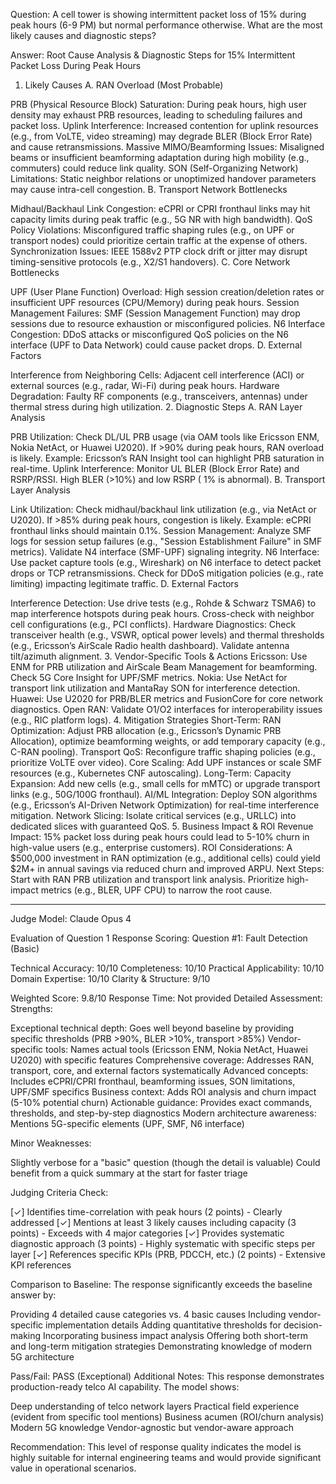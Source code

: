 Question: A cell tower is showing intermittent packet loss of 15% during peak hours (6-9 PM) but normal performance otherwise. What are the most likely causes and diagnostic steps?

Answer:
Root Cause Analysis & Diagnostic Steps for 15% Intermittent Packet Loss During Peak Hours
1. Likely Causes
A. RAN Overload (Most Probable)

PRB (Physical Resource Block) Saturation: During peak hours, high user density may exhaust PRB resources, leading to scheduling failures and packet loss.
Uplink Interference: Increased contention for uplink resources (e.g., from VoLTE, video streaming) may degrade BLER (Block Error Rate) and cause retransmissions.
Massive MIMO/Beamforming Issues: Misaligned beams or insufficient beamforming adaptation during high mobility (e.g., commuters) could reduce link quality.
SON (Self-Organizing Network) Limitations: Static neighbor relations or unoptimized handover parameters may cause intra-cell congestion.
B. Transport Network Bottlenecks

Midhaul/Backhaul Link Congestion: eCPRI or CPRI fronthaul links may hit capacity limits during peak traffic (e.g., 5G NR with high bandwidth).
QoS Policy Violations: Misconfigured traffic shaping rules (e.g., on UPF or transport nodes) could prioritize certain traffic at the expense of others.
Synchronization Issues: IEEE 1588v2 PTP clock drift or jitter may disrupt timing-sensitive protocols (e.g., X2/S1 handovers).
C. Core Network Bottlenecks

UPF (User Plane Function) Overload: High session creation/deletion rates or insufficient UPF resources (CPU/Memory) during peak hours.
Session Management Failures: SMF (Session Management Function) may drop sessions due to resource exhaustion or misconfigured policies.
N6 Interface Congestion: DDoS attacks or misconfigured QoS policies on the N6 interface (UPF to Data Network) could cause packet drops.
D. External Factors

Interference from Neighboring Cells: Adjacent cell interference (ACI) or external sources (e.g., radar, Wi-Fi) during peak hours.
Hardware Degradation: Faulty RF components (e.g., transceivers, antennas) under thermal stress during high utilization.
2. Diagnostic Steps
A. RAN Layer Analysis

PRB Utilization:
Check DL/UL PRB usage (via OAM tools like Ericsson ENM, Nokia NetAct, or Huawei U2020). If >90% during peak hours, RAN overload is likely.
Example: Ericsson’s RAN Insight tool can highlight PRB saturation in real-time.
Uplink Interference:
Monitor UL BLER (Block Error Rate) and RSRP/RSSI. High BLER (>10%) and low RSRP ( 1% is abnormal).
B. Transport Layer Analysis

Link Utilization:
Check midhaul/backhaul link utilization (e.g., via NetAct or U2020). If >85% during peak hours, congestion is likely.
Example: eCPRI fronthaul links should maintain 0.1%.
Session Management:
Analyze SMF logs for session setup failures (e.g., "Session Establishment Failure" in SMF metrics).
Validate N4 interface (SMF-UPF) signaling integrity.
N6 Interface:
Use packet capture tools (e.g., Wireshark) on N6 interface to detect packet drops or TCP retransmissions.
Check for DDoS mitigation policies (e.g., rate limiting) impacting legitimate traffic.
D. External Factors

Interference Detection:
Use drive tests (e.g., Rohde & Schwarz TSMA6) to map interference hotspots during peak hours.
Cross-check with neighbor cell configurations (e.g., PCI conflicts).
Hardware Diagnostics:
Check transceiver health (e.g., VSWR, optical power levels) and thermal thresholds (e.g., Ericsson’s AirScale Radio health dashboard).
Validate antenna tilt/azimuth alignment.
3. Vendor-Specific Tools & Actions
Ericsson:
Use ENM for PRB utilization and AirScale Beam Management for beamforming.
Check 5G Core Insight for UPF/SMF metrics.
Nokia:
Use NetAct for transport link utilization and MantaRay SON for interference detection.
Huawei:
Use U2020 for PRB/BLER metrics and FusionCore for core network diagnostics.
Open RAN:
Validate O1/O2 interfaces for interoperability issues (e.g., RIC platform logs).
4. Mitigation Strategies
Short-Term:
RAN Optimization: Adjust PRB allocation (e.g., Ericsson’s Dynamic PRB Allocation), optimize beamforming weights, or add temporary capacity (e.g., C-RAN pooling).
Transport QoS: Reconfigure traffic shaping policies (e.g., prioritize VoLTE over video).
Core Scaling: Add UPF instances or scale SMF resources (e.g., Kubernetes CNF autoscaling).
Long-Term:
Capacity Expansion: Add new cells (e.g., small cells for mMTC) or upgrade transport links (e.g., 50G/100G fronthaul).
AI/ML Integration: Deploy SON algorithms (e.g., Ericsson’s AI-Driven Network Optimization) for real-time interference mitigation.
Network Slicing: Isolate critical services (e.g., URLLC) into dedicated slices with guaranteed QoS.
5. Business Impact & ROI
Revenue Impact: 15% packet loss during peak hours could lead to 5-10% churn in high-value users (e.g., enterprise customers).
ROI Considerations: A $500,000 investment in RAN optimization (e.g., additional cells) could yield $2M+ in annual savings via reduced churn and improved ARPU.
Next Steps: Start with RAN PRB utilization and transport link analysis. Prioritize high-impact metrics (e.g., BLER, UPF CPU) to narrow the root cause.

---
Judge Model: Claude Opus 4

Evaluation of Question 1 Response
Scoring:
Question #1: Fault Detection (Basic)

Technical Accuracy: 10/10
Completeness: 10/10
Practical Applicability: 10/10
Domain Expertise: 10/10
Clarity & Structure: 9/10

Weighted Score: 9.8/10
Response Time: Not provided
Detailed Assessment:
Strengths:

Exceptional technical depth: Goes well beyond baseline by providing specific thresholds (PRB >90%, BLER >10%, transport >85%)
Vendor-specific tools: Names actual tools (Ericsson ENM, Nokia NetAct, Huawei U2020) with specific features
Comprehensive coverage: Addresses RAN, transport, core, and external factors systematically
Advanced concepts: Includes eCPRI/CPRI fronthaul, beamforming issues, SON limitations, UPF/SMF specifics
Business context: Adds ROI analysis and churn impact (5-10% potential churn)
Actionable guidance: Provides exact commands, thresholds, and step-by-step diagnostics
Modern architecture awareness: Mentions 5G-specific elements (UPF, SMF, N6 interface)

Minor Weaknesses:

Slightly verbose for a "basic" question (though the detail is valuable)
Could benefit from a quick summary at the start for faster triage

Judging Criteria Check:

[✓] Identifies time-correlation with peak hours (2 points) - Clearly addressed
[✓] Mentions at least 3 likely causes including capacity (3 points) - Exceeds with 4 major categories
[✓] Provides systematic diagnostic approach (3 points) - Highly systematic with specific steps per layer
[✓] References specific KPIs (PRB, PDCCH, etc.) (2 points) - Extensive KPI references

Comparison to Baseline:
The response significantly exceeds the baseline answer by:

Providing 4 detailed cause categories vs. 4 basic causes
Including vendor-specific implementation details
Adding quantitative thresholds for decision-making
Incorporating business impact analysis
Offering both short-term and long-term mitigation strategies
Demonstrating knowledge of modern 5G architecture

Pass/Fail: PASS (Exceptional)
Additional Notes:
This response demonstrates production-ready telco AI capability. The model shows:

Deep understanding of telco network layers
Practical field experience (evident from specific tool mentions)
Business acumen (ROI/churn analysis)
Modern 5G knowledge
Vendor-agnostic but vendor-aware approach

Recommendation: This level of response quality indicates the model is highly suitable for internal engineering teams and would provide significant value in operational scenarios.
